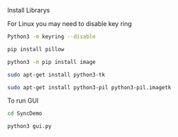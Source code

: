 Install Librarys

For Linux you may need to disable key ring 

```sh
Python3 -m keyring --disable
```
```sh
pip install pillow
```
```sh
python3 -m pip install image
```
```sh
sudo apt-get install python3-tk
```
```sh
sudo apt-get install python3-pil python3-pil.imagetk
```

To run GUI

```sh
cd SyncDemo
```

```sh
python3 gui.py
```
